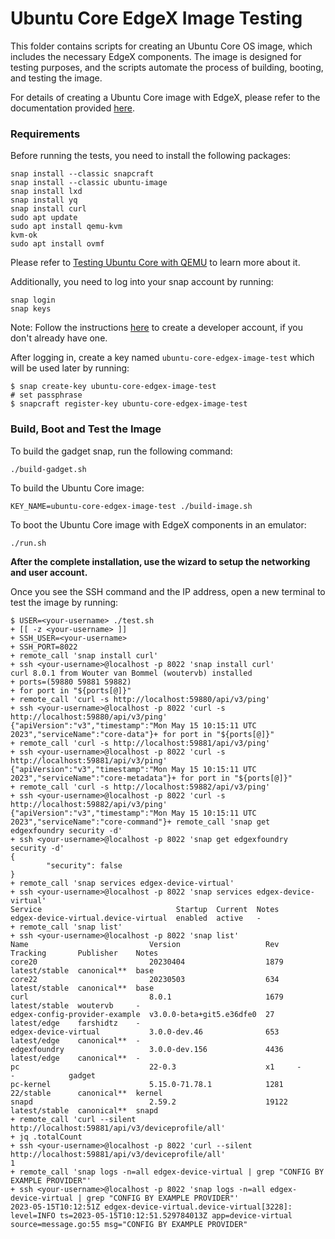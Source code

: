 # Ubuntu Core EdgeX Image Testing

This folder contains scripts for creating an Ubuntu Core OS image, which includes the necessary EdgeX components. The image is designed for testing purposes, and the scripts automate the process of building, booting, and testing the image. 

For details of creating a Ubuntu Core image with EdgeX, please refer to the documentation provided [here](https://docs.edgexfoundry.org/2.3/examples/Ch-OSImageWithEdgeX/#a-create-an-image-with-edgex-components).

### Requirements
Before running the tests, you need to install the following packages:
```
snap install --classic snapcraft
snap install --classic ubuntu-image
snap install lxd
snap install yq
snap install curl
sudo apt update
sudo apt install qemu-kvm
kvm-ok
sudo apt install ovmf
```
Please refer to [Testing Ubuntu Core with QEMU](https://ubuntu.com/core/docs/testing-with-qemu) to learn more about it.

Additionally, you need to log into your snap account by running:
```
snap login
snap keys
```
Note: Follow the instructions [here](https://snapcraft.io/docs/creating-your-developer-account) to create a developer account, if you don't already have one.

After logging in, create a key named `ubuntu-core-edgex-image-test` which will be used later by running:
```
$ snap create-key ubuntu-core-edgex-image-test
# set passphrase
$ snapcraft register-key ubuntu-core-edgex-image-test
```


### Build, Boot and Test the Image
To build the gadget snap, run the following command:
```
./build-gadget.sh
```
To build the Ubuntu Core image:
```
KEY_NAME=ubuntu-core-edgex-image-test ./build-image.sh
```
To boot the Ubuntu Core image with EdgeX components in an emulator:
```
./run.sh
```
**After the complete installation, use the wizard to setup the networking and user account.**

Once you see the SSH command and the IP address, open a new terminal to test the image by running:

```
$ USER=<your-username> ./test.sh
+ [[ -z <your-username> ]]
+ SSH_USER=<your-username>
+ SSH_PORT=8022
+ remote_call 'snap install curl'
+ ssh <your-username>@localhost -p 8022 'snap install curl'
curl 8.0.1 from Wouter van Bommel (woutervb) installed
+ ports=(59880 59881 59882)
+ for port in "${ports[@]}"
+ remote_call 'curl -s http://localhost:59880/api/v3/ping'
+ ssh <your-username>@localhost -p 8022 'curl -s http://localhost:59880/api/v3/ping'
{"apiVersion":"v3","timestamp":"Mon May 15 10:15:11 UTC 2023","serviceName":"core-data"}+ for port in "${ports[@]}"
+ remote_call 'curl -s http://localhost:59881/api/v3/ping'
+ ssh <your-username>@localhost -p 8022 'curl -s http://localhost:59881/api/v3/ping'
{"apiVersion":"v3","timestamp":"Mon May 15 10:15:11 UTC 2023","serviceName":"core-metadata"}+ for port in "${ports[@]}"
+ remote_call 'curl -s http://localhost:59882/api/v3/ping'
+ ssh <your-username>@localhost -p 8022 'curl -s http://localhost:59882/api/v3/ping'
{"apiVersion":"v3","timestamp":"Mon May 15 10:15:11 UTC 2023","serviceName":"core-command"}+ remote_call 'snap get edgexfoundry security -d'
+ ssh <your-username>@localhost -p 8022 'snap get edgexfoundry security -d'
{
        "security": false
}
+ remote_call 'snap services edgex-device-virtual'
+ ssh <your-username>@localhost -p 8022 'snap services edgex-device-virtual'
Service                              Startup  Current  Notes
edgex-device-virtual.device-virtual  enabled  active   -
+ remote_call 'snap list'
+ ssh <your-username>@localhost -p 8022 'snap list'
Name                           Version                   Rev    Tracking       Publisher    Notes
core20                         20230404                  1879   latest/stable  canonical**  base
core22                         20230503                  634    latest/stable  canonical**  base
curl                           8.0.1                     1679   latest/stable  woutervb     -
edgex-config-provider-example  v3.0.0-beta+git5.e36dfe0  27     latest/edge    farshidtz    -
edgex-device-virtual           3.0.0-dev.46              653    latest/edge    canonical**  -
edgexfoundry                   3.0.0-dev.156             4436   latest/edge    canonical**  -
pc                             22-0.3                    x1     -              -            gadget
pc-kernel                      5.15.0-71.78.1            1281   22/stable      canonical**  kernel
snapd                          2.59.2                    19122  latest/stable  canonical**  snapd
+ remote_call 'curl --silent http://localhost:59881/api/v3/deviceprofile/all'
+ jq .totalCount
+ ssh <your-username>@localhost -p 8022 'curl --silent http://localhost:59881/api/v3/deviceprofile/all'
1
+ remote_call 'snap logs -n=all edgex-device-virtual | grep "CONFIG BY EXAMPLE PROVIDER"'
+ ssh <your-username>@localhost -p 8022 'snap logs -n=all edgex-device-virtual | grep "CONFIG BY EXAMPLE PROVIDER"'
2023-05-15T10:12:51Z edgex-device-virtual.device-virtual[3228]: level=INFO ts=2023-05-15T10:12:51.529784013Z app=device-virtual source=message.go:55 msg="CONFIG BY EXAMPLE PROVIDER"

```
